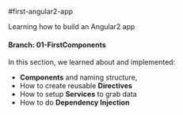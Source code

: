#first-angular2-app

Learning how to build an Angular2 app

#### Branch: 01-FirstComponents
In this section, we learned about and implemented:
- **Components** and naming structure,
- How to create reusable **Directives**
- How to setup **Services** to grab data
- How to do **Dependency Injection**
